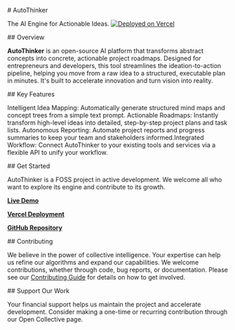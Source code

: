 ​# AutoThinker

​The AI Engine for Actionable Ideas.
​[![Deployed on Vercel](https://img.shields.io/badge/Deployed%20on-Vercel-black?style=for-the-badge&logo=vercel)](https://vercel.com/prince-adewumi-adewale/autothinker)

​## Overview

​**AutoThinker** is an open-source AI platform that transforms abstract concepts into concrete, actionable project roadmaps. Designed for entrepreneurs and developers, this tool streamlines the ideation-to-action pipeline, helping you move from a raw idea to a structured, executable plan in minutes. It's built to accelerate innovation and turn vision into reality.

​## Key Features

​Intelligent Idea Mapping: Automatically generate structured mind maps and concept trees from a simple text prompt.
​Actionable Roadmaps: Instantly transform high-level ideas into detailed, step-by-step project plans and task lists.
​Autonomous Reporting: Automate project reports and progress summaries to keep your team and stakeholders informed.
​Integrated Workflow: Connect AutoThinker to your existing tools and services via a flexible API to unify your workflow.

​## Get Started

​AutoThinker is a FOSS project in active development. We welcome all who want to explore its engine and contribute to its growth.

​**[Live Demo](https://oracle69.com/autothinker)**

**[Vercel Deployment](https://vercel.com/prince-adewumi-adewale/autothinker)**

**[GitHub Repository](https://github.com/Oracle69digitalmarketing/AutoThinker)**

​## Contributing

​We believe in the power of collective intelligence. Your expertise can help us refine our algorithms and expand our capabilities. We welcome contributions, whether through code, bug reports, or documentation. Please see our [Contributing Guide](CONTRIBUTING.md) for details on how to get involved.

​## Support Our Work

​Your financial support helps us maintain the project and accelerate development. Consider making a one-time or recurring contribution through our Open Collective page.
